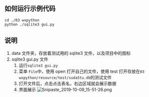 ## 如何运行示例代码
```
cd ./03 wxpython
python ./sqlite3 gui.py
```

## 说明
1. data 文件夹，存放着测试用的 sqlite3 文件，以及项目中的图标
2. sqlite3 gui.py 文件
    1. 运行`sqlite3 gui.py`
    2. 菜单 `File`中，使用 open 打开自己的文件，使用 test 打开存放在`03 wxpython/resource/test/sudaStu.db`的测试文件
    3. 打开文件后，点击点击表名，右边区域就会展示数据
    2. 界面展示
   ![Snipaste_2019-10-09_15-51-26.png](http://ww1.sinaimg.cn/large/005Douq4gy1g7s04c0b9dj30ub0mq75j.jpg)